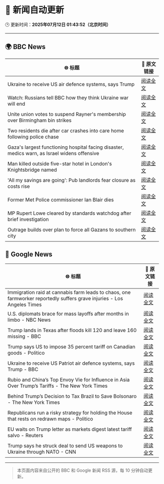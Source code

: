 # 🧠 新闻自动更新

🕒 更新时间：**2025年07月12日 01:43:52（北京时间）**

---

## 🌍 BBC News

| 🌐 标题 | 🔗 原文链接 |
|--------|-------------|
| Ukraine to receive US air defence systems, says Trump | [阅读全文](https://www.bbc.com/news/articles/crl04200dp4o) |
| Watch: Russians tell BBC how they think Ukraine war will end | [阅读全文](https://www.bbc.com/news/videos/c1wp55wqq0lo) |
| Unite union votes to suspend Rayner's membership over Birmingham bin strikes | [阅读全文](https://www.bbc.com/news/articles/cx24de0d9rdo) |
| Two residents die after car crashes into care home following police chase | [阅读全文](https://www.bbc.com/news/articles/c9w1n78qq8lo) |
| Gaza's largest functioning hospital facing disaster, medics warn, as Israel widens offensive | [阅读全文](https://www.bbc.com/news/articles/cdx5zeywgrgo) |
| Man killed outside five-star hotel in London's Knightsbridge named | [阅读全文](https://www.bbc.com/news/articles/cqjq9zjq7djo) |
| 'All my savings are going': Pub landlords fear closure as costs rise | [阅读全文](https://www.bbc.com/news/articles/cvg8llxmnx7o) |
| Former Met Police commissioner Ian Blair dies | [阅读全文](https://www.bbc.com/news/articles/cj61d0rd9gjo) |
| MP Rupert Lowe cleared by standards watchdog after brief investigation | [阅读全文](https://www.bbc.com/news/articles/ceq7z421pwzo) |
| Outrage builds over plan to force all Gazans to southern city | [阅读全文](https://www.bbc.com/news/articles/c9dgv7v1d06o) |

## 📰 Google News

| 🌐 标题 | 🔗 原文链接 |
|--------|-------------|
| Immigration raid at cannabis farm leads to chaos, one farmworker reportedly suffers grave injuries - Los Angeles Times | [阅读全文](https://news.google.com/rss/articles/CBMinwFBVV95cUxNVl9CWGpfRHFiVURlRi1nZ3R0QWh3OENKM0s2NkVhdDcxX3Z5YXpGRUo2Ni1YbGdTb2Q4ZXZEZmxNZndmVm51M2VkWFdzSHNnYjVXeFNwTzZ4WjdZemVGSE5vcmM1VC1xUG9zNXRQb20zVVQ2Qm0xSjdjNUNPZWhENVJUX2FnLWRadWVBOWNmaDJvWkRBdThITXRKRzltSm8?oc=5) |
| U.S. diplomats brace for mass layoffs after months in limbo - NBC News | [阅读全文](https://news.google.com/rss/articles/CBMipwFBVV95cUxOM3dtcDNtLTVoUUlYNXNtaWVNNjhzdXpzbkZDY1dwZ1cyQmxTQU0zV2d0UUp6Tl85V09JeXdEUVZKbzZLTGxvTGZaX2JPWjZyLWE5aEpITzBYSVpBSUR5V3A3M2YyYkY3RjJ2c0xGUS05dE4td2s5WU8tbmVSUmJDUWZJRTVHTXN4N3B2cU9Vc3k3RnNQTFlhLW5CaVdKUkszR01QNUFrSdIBVkFVX3lxTE5aYzJoNjBXZXc1aDI4ODRHeURaV3lDc1ZBb0pBQkE3Ny1wUWZuYmlVcVkyQ0RvVDJWck5Nd1AwTHM4WDRoWHVLQnJvUU5vRGN3Vm5GNXJB?oc=5) |
| Trump lands in Texas after floods kill 120 and leave 160 missing - BBC | [阅读全文](https://news.google.com/rss/articles/CBMiVEFVX3lxTE5zZGNzYU9KS1NDbExlN3J1TmVLSVI0UEJMNk5sYjJiRmhzZ1JPOHltNmw5LW1PcWRJejF4MXZaN2dUcEVVNkRVek82QjNqRjNqYlh1VA?oc=5) |
| Trump says US to impose 35 percent tariff on Canadian goods - Politico | [阅读全文](https://news.google.com/rss/articles/CBMimAFBVV95cUxOUWRqeFhfbTEwcUFoRzRlTWhxZXNXVDdERG1zVndyM1lZRVA5Wkdjb0tqVUI1RlYzUXRUZkxIWm1TaFJpWU1lcnp2c1lUVmMtTFdkUUl6ZTZaMERHZXQ1QWNJWEFBVzNOdjhJSzZjTkNrWGdVTklIUl94ZFItcUF4Y2ZyZzdOOUxEWGM4MWFicUNOUTBRNlltVg?oc=5) |
| Ukraine to receive US Patriot air defence systems, says Trump - BBC | [阅读全文](https://news.google.com/rss/articles/CBMiWkFVX3lxTE5tMXZQWTA2TEtQejY5UmhHZkRsUkxmQXNrdk9Nc2pXM1M2ZEhFZjRtNmlFaVZOcUsyMkl2enh4WlE5UlJ2WDNPXzBJY3lDekJZYlIzSzU3Rmo0UdIBX0FVX3lxTFA3MTl2eGdMZVJpSDduVU9HcDRwSWtUV29UNnRlSElkTERGUEJaZm41S0dTX3UxWTN3MFNSX3ZYY0JRUk54MDJZelVhY1J1MTdlM0pOOHZhbUxDb2haZlNz?oc=5) |
| Rubio and China’s Top Envoy Vie for Influence in Asia Over Trump’s Tariffs - The New York Times | [阅读全文](https://news.google.com/rss/articles/CBMifkFVX3lxTE03S0kwbzAteVItdmRMQW9OSmJYR2FFOG44SFVtVlJyRkFCM3NJalQ1dUdkX1VkZzh2NWlTelNZWUd0dFZic1F6YzZnWTRjTzE2ekZmV0J5RHZHOHYzck0xaVdNQ19oSVZJRk9jYV9hVWRzNXJnMGx2T0ZtS0t1UQ?oc=5) |
| Behind Trump’s Decision to Tax Brazil to Save Bolsonaro - The New York Times | [阅读全文](https://news.google.com/rss/articles/CBMigAFBVV95cUxNdDMwazlTUzNDTExyMk5zM0FyWHMxeE56WndIdUk0MC12NktwbTJjalQyWFdWZlhycnRyTXpRZTNjUWRkamgwRGduYVluSVgyU0xibzBjV3lCV1NuaFM3TnVpVmhJdTRDRHp5TGV6UmZGNHkyeG1XcHMxUFY4blB3Yg?oc=5) |
| Republicans run a risky strategy for holding the House that rests on redrawn maps - Politico | [阅读全文](https://news.google.com/rss/articles/CBMieEFVX3lxTFBCZktRelVPMGlMcGJOMGVwUHAwQmYxVElhWVU0OVFFVjg1U3VYRzdBSTlUTXVZLTVKdWlnT0xBRVN3dUhBcjJ4N1QtdEhTbnlxbjZGV3A4SEVFYzZkMzhUY1FlV0lzN3hsWXIyUVRsd3BHM3NrNThvNQ?oc=5) |
| EU waits on Trump letter as markets digest latest tariff salvo - Reuters | [阅读全文](https://news.google.com/rss/articles/CBMipwFBVV95cUxQSHVReFMwQ1pPcXVpRTNvSERWZHRIdUNsQ2NkQXM2WC1Ta1BDTk5jNU1Zbi1YbnNMOE4tNEtGQ2pfLWlHWU9hdHprN1BGWTNkUlhISGtzSE5pYjA1ODY5ejFtRGRJWmRuWXktTEZLTmFqOTYycHZObVctaW12NEROTGN1OVU3TDh3MEMyTllmR2ZoTlAyOHdZamFWOVo2TmVjLVljazlUTQ?oc=5) |
| Trump says he struck deal to send US weapons to Ukraine through NATO - CNN | [阅读全文](https://news.google.com/rss/articles/CBMif0FVX3lxTE9aWmNSbzh4dHVZb1NmS1Q3anhFcndKZ1hhQXlYY3FreWJsXzJKMFQ4V3ZOQnc0a0pWeEpnaExnVVhvYmdaNXdRbFpNQWtVTEphUjltYlYwRlkxSlZ5VG9MUmdmV0FtM2xLWWNQTlZyYW9xMHV2bnF5TC1kdnNxU2PSAYQBQVVfeXFMUGdLVGtVbWI2MDN2NTMzUjRRcG5PQmc4ZDBiMjBPTjVJeVFlek1ua2xjZkI4THVBdnZ3QkgycHVXR28tSTFnakNYcFJFYk5saGhWRy1PbFFjNnRKd1FhVFU1UDN1TGFBVEtzMXY3N0I5ZElWaEE4bG94Q3NSMUFRekZMSDhl?oc=5) |

---
> 本页面内容来自公开的 BBC 和 Google 新闻 RSS 源，每 10 分钟自动更新。